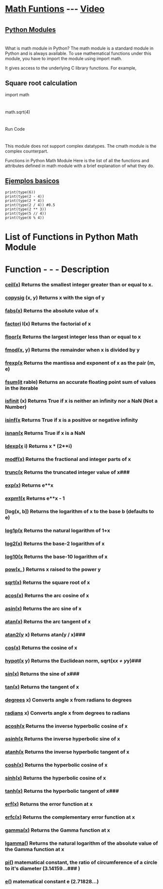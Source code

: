 
# 
# [Math Funtions](https://www.udemy.com/course/complete-python-developer-zero-to-mastery/learn/lecture/15824542#overview) --- [Video](https://youtu.be/JW05xyoIsaM)

#
## [Python Modules](https://www.programiz.com/python-programming/modules)
#
What is math module in Python?
The math module is a standard module in Python and is always available. To use mathematical functions under this module, you have to import the module using import math.

It gives access to the underlying C library functions. For example,

## Square root calculation

import math
#
math.sqrt(4)
#
Run Code
#
This module does not support complex datatypes. The cmath module is the complex counterpart.

Functions in Python Math Module
Here is the list of all the functions and attributes defined in math module with a brief explanation of what they do.

## [Ejemplos basicos]()

    print(type(6))
    print(type(2 - 4))
    print(type(2 * 4))
    print(type(2 / 4)) #0.5
    print(type(2 ** 3))
    print(type(5 // 4))
    print(type(6 % 4))




# List of Functions in Python Math Module
# Function	- - - Description
### [ceil(x)]()  Returns the smallest integer greater than or equal to x.
### [copysig]()  (x, y)	Returns x with the sign of y
### [fabs(x)]()  Returns the absolute value of x
### [factori]()  l(x)	Returns the factorial of x
### [floor(x]()  	Returns the largest integer less than or equal to x
### [fmod(x,]()  y)	Returns the remainder when x is divided by y
### [frexp(x]()  	Returns the mantissa and exponent of x as the pair (m, e)
### [fsum(it]()  rable)	Returns an accurate floating point sum of values in the iterable
### [isfinit]()  (x)	Returns True if x is neither an infinity nor a NaN (Not a Number)
### [isinf(x]()  	Returns True if x is a positive or negative infinity
### [isnan(x]()  	Returns True if x is a NaN
### [ldexp(x]()   i)	Returns x * (2**i)
### [modf(x)]()  Returns the fractional and integer parts of x
### [trunc(x]()  	Returns the truncated integer value of x### 
### [exp(x)]()  Returns e**x
### [expm1(x]()  	Returns e**x - 1
### [log(x[,]()  b])	Returns the logarithm of x to the base b (defaults to e)
### [log1p(x]()  	Returns the natural logarithm of 1+x
### [log2(x)]()  Returns the base-2 logarithm of x
### [log10(x]()  	Returns the base-10 logarithm of x
### [pow(x, ]()  )	Returns x raised to the power y
### [sqrt(x)]()  Returns the square root of x
### [acos(x)]()  Returns the arc cosine of x
### [asin(x)]()  Returns the arc sine of x
### [atan(x)]()  Returns the arc tangent of x
### [atan2(y]()   x)	Returns atan(y / x)### 
### [cos(x)]()  Returns the cosine of x
### [hypot(x]()   y)	Returns the Euclidean norm, sqrt(x*x + y*y)### 
### [sin(x)]()  Returns the sine of x### 
### [tan(x)]()  Returns the tangent of x
### [degrees]()  x)	Converts angle x from radians to degrees
### [radians]()  x)	Converts angle x from degrees to radians
### [acosh(x]()  	Returns the inverse hyperbolic cosine of x
### [asinh(x]()  	Returns the inverse hyperbolic sine of x
### [atanh(x]()  	Returns the inverse hyperbolic tangent of x
### [cosh(x)]()  Returns the hyperbolic cosine of x
### [sinh(x)]()  Returns the hyperbolic cosine of x
### [tanh(x)]()  Returns the hyperbolic tangent of x### 
### [erf(x)]()  Returns the error function at x
### [erfc(x)]()  Returns the complementary error function at x
### [gamma(x)]()  	Returns the Gamma function at x
### [lgamma()]()  	Returns the natural logarithm of the absolute value of the Gamma function at x 
### [pi()]()  matematical constant, the ratio of circumference of a circle to it's diameter (3.14159...### )
### [e()]()  matematical constant e (2.71828...)